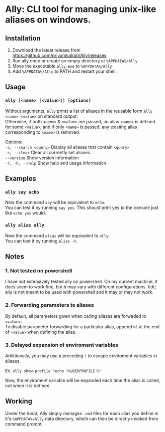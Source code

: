 # Ally: CLI tool for managing unix-like aliases on windows.
## Installation
1. Download the latest release from https://github.com/priyamkalra0/Ally/releases
2. Run ally once or create an empty directory at `%APPDATA%/Ally`
3. Move the executable `ally.exe` to `%APPDATA%/Ally`
4. Add `%APPDATA%/Ally` to PATH and restart your shell.
   
## Usage
### `ally [<name> [<value>]] [options]`  

Without arguments, `ally` prints a list of aliases in the reusable form `ally <name> <value>` on standard output.  
Otherwise, if both `<name>` & `<value>` are passed, an alias `<name>` is defined for some `<value>`,
and if only `<name>` is passed, any existing alias corresponding to `<name>` is removed.

Options:  
  `-s, --search <query>`  Display all aliases that contain `<query>`  
  `-c, --clear`           Clear all currently set aliases.  
  `--version`             Show version information  
  `-?, -h, --help`        Show help and usage information  

## Examples
### `ally say echo`
Now the command `say` will be equivalent to `echo`.  
You can test it by running `say yes`.
This should print yes to the console just like `echo yes` would.
### `ally alias ally` 
Now the command `alias` will be equivalent to `ally`.  
You can test it by running `alias -h`.   


## Notes
### 1. Not tested on powershell
I have not extensively tested ally on powershell. On my current machine, it does seem to work fine, but it may vary with different configurations. tldr; ally is not meant to be used with powershell and it may or may not work.

### 2. Forwarding parameters to aliases
By default, all parameters given when calling aliases are forwaded to `<value>`.  
To disable parameter forwarding for a particular alias, append `%!` at the end of `<value>` when defining the alias.

### 3. Delayed expansion of enviroment variables
Additionally, you may use a preceding `!` to escape enviroment variables in aliases.

Ex. `ally show-profile "echo !%USERPROFILE!%"`

Now, the enviroment variable will be expanded each time the alias is called, not when it is defined.

## Working
Under the hood, Ally simply manages `.cmd` files for each alias you define in it's `%APPDATA%/Ally` data directory, which can then be directly invoked from command prompt.
